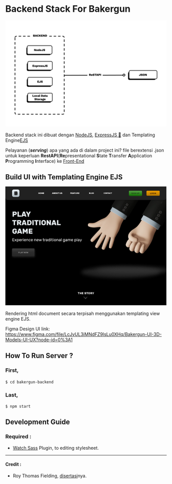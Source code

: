 # Backend Stack For Bakergun

![Flow-Diagram-NodeJS-ExpressJS-EJS-WithoutDB](Flow_Diagram_NodeJS_ExpressJS_EJS_WithoutDB_sm.png)

Backend stack ini dibuat dengan [NodeJS](https://nodejs.org), [ExpressJS 🚀](https://expressjs.com) dan Templating Engine[EJS](https://ejs.co/)

Pelayanan (**_serving_**) apa yang ada di dalam project ini? file berextensi .json untuk keperluan **RestAPI**(**Re**presentational **S**tate **T**ransfer **A**pplication **P**rogramming **I**nterface) ke [Front-End](https://github.com/sanengineer/backergun)

## Build UI with Templating Engine EJS

![bakergun-ui-img](Public/assets/images/bakergun-landing-page.jpg)

Rendering html document secara terpisah menggunakan templating view engine EJS.

Figma Design UI link: https://www.figma.com/file/LcJvUL3iMNdFZ9lsLu0XHq/Bakergun-UI-3D-Models-UI-UX?node-id=0%3A1

## How To Run Server ?

### First,

`$ cd bakergun-backend`

### Last,

`$ npm start`

## Development Guide

### Required :

- [Watch Sass](https://marketplace.visualstudio.com/items?itemName=ritwickdey.live-sass) Plugin, to editing stylesheet.

---

#### Credit :

- Roy Thomas Fielding, [disertasi](https://www.ics.uci.edu/~fielding/pubs/dissertation/top.htm)nya.
